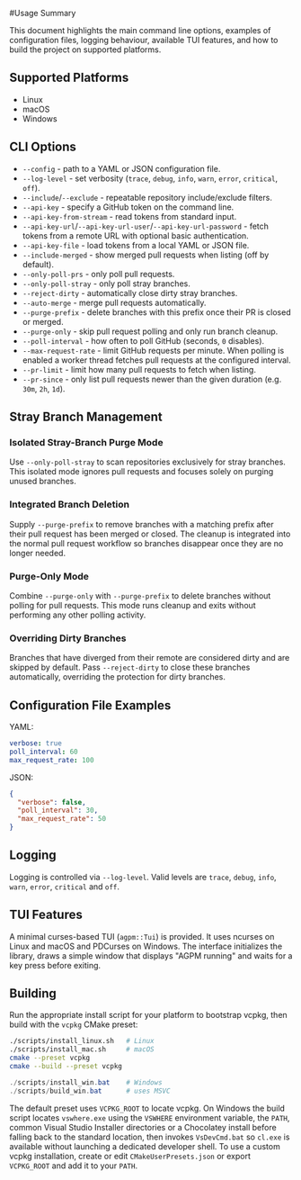 #Usage Summary

This document highlights the main command line options, examples of
configuration files, logging behaviour, available TUI features, and how
to build the project on supported platforms.

## Supported Platforms

- Linux
- macOS
- Windows

## CLI Options

- `--config` - path to a YAML or JSON configuration file.
- `--log-level` - set verbosity (`trace`, `debug`, `info`, `warn`, `error`,
  `critical`, `off`).
- `--include`/`--exclude` - repeatable repository include/exclude filters.
- `--api-key` - specify a GitHub token on the command line.
- `--api-key-from-stream` - read tokens from standard input.
- `--api-key-url`/`--api-key-url-user`/`--api-key-url-password` - fetch tokens
  from a remote URL with optional basic authentication.
- `--api-key-file` - load tokens from a local YAML or JSON file.
- `--include-merged` - show merged pull requests when listing (off by default).
- `--only-poll-prs` - only poll pull requests.
- `--only-poll-stray` - only poll stray branches.
- `--reject-dirty` - automatically close dirty stray branches.
- `--auto-merge` - merge pull requests automatically.
- `--purge-prefix` - delete branches with this prefix once their PR is
  closed or merged.
- `--purge-only` - skip pull request polling and only run branch cleanup.
- `--poll-interval` - how often to poll GitHub (seconds, `0` disables).
- `--max-request-rate` - limit GitHub requests per minute. When polling is
  enabled a worker thread fetches pull requests at the configured interval.
- `--pr-limit` - limit how many pull requests to fetch when listing.
- `--pr-since` - only list pull requests newer than the given duration
  (e.g. `30m`, `2h`, `1d`).

## Stray Branch Management

### Isolated Stray-Branch Purge Mode

Use `--only-poll-stray` to scan repositories exclusively for stray branches.
This isolated mode ignores pull requests and focuses solely on purging unused
branches.

### Integrated Branch Deletion

Supply `--purge-prefix` to remove branches with a matching prefix after their
pull request has been merged or closed. The cleanup is integrated into the
normal pull request workflow so branches disappear once they are no longer
needed.

### Purge-Only Mode

Combine `--purge-only` with `--purge-prefix` to delete branches without
polling for pull requests. This mode runs cleanup and exits without performing
any other polling activity.

### Overriding Dirty Branches

Branches that have diverged from their remote are considered dirty and are
skipped by default. Pass `--reject-dirty` to close these branches
automatically, overriding the protection for dirty branches.

## Configuration File Examples

YAML:
```yaml
verbose: true
poll_interval: 60
max_request_rate: 100
```

JSON:
```json
{
  "verbose": false,
  "poll_interval": 30,
  "max_request_rate": 50
}
```

## Logging

Logging is controlled via `--log-level`. Valid levels are `trace`, `debug`,
`info`, `warn`, `error`, `critical` and `off`.

## TUI Features

A minimal curses-based TUI (`agpm::Tui`) is provided. It uses ncurses on
Linux and macOS and PDCurses on Windows. The interface initializes the
library, draws a simple window that displays "AGPM running" and waits for a
key press before exiting.

## Building

Run the appropriate install script for your platform to bootstrap vcpkg, then
build with the `vcpkg` CMake preset:

```bash
./scripts/install_linux.sh   # Linux
./scripts/install_mac.sh     # macOS
cmake --preset vcpkg
cmake --build --preset vcpkg
```

```powershell
./scripts/install_win.bat    # Windows
./scripts/build_win.bat      # uses MSVC
```

The default preset uses `VCPKG_ROOT` to locate vcpkg. On Windows the build
script locates `vswhere.exe` using the `VSWHERE` environment variable, the
`PATH`, common Visual Studio Installer directories or a Chocolatey install
before falling back to the standard location, then invokes `VsDevCmd.bat` so
`cl.exe` is available without launching a dedicated developer shell. To use a
custom vcpkg installation, create or edit `CMakeUserPresets.json` or export
`VCPKG_ROOT` and add it to your `PATH`.
